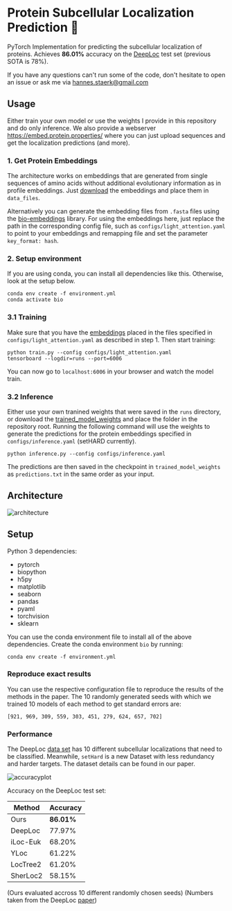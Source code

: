 # Protein Subcellular Localization Prediction :microscope:

PyTorch Implementation for predicting the subcellular localization of proteins. Achieves **86.01%** accuracy on
the [DeepLoc](https://academic.oup.com/bioinformatics/article/33/21/3387/3931857) test set
(previous SOTA is 78%).

If you have any questions can't run some of the code, don't hesitate to open an issue or ask me via hannes.staerk@gmail.com
## Usage

Either train your own model or use the weights I provide in this repository and do only inference. We also provide
a webserver https://embed.protein.properties/ where you can just upload sequences and get the localization predictions (and more).

### 1. Get Protein Embeddings

The architecture works on embeddings that are generated from single sequences of amino acids without additional
evolutionary information as in profile embeddings.
Just [download](https://drive.google.com/drive/folders/1Qsu8uvPuWr7e0sOdjBAsWQW7KvHcSo1y?usp=sharing)
the embeddings and place them in `data_files`.

Alternatively you can generate the embedding files from ``.fasta`` files using the
[bio-embeddings](https://pypi.org/project/bio-embeddings/) library. For using the embeddings here, just replace the path
in the corresponding config file, such as `configs/light_attention.yaml` to point to your embeddings and remapping file
and set the parameter `key_format: hash`.

### 2. Setup environment

If you are using conda, you can install all dependencies like this. Otherwise, look at the setup below.

```
conda env create -f environment.yml
conda activate bio
```

### 3.1 Training

Make sure that you have
the [embeddings](https://drive.google.com/drive/folders/1Qsu8uvPuWr7e0sOdjBAsWQW7KvHcSo1y?usp=sharing)
placed in the files specified in `configs/light_attention.yaml` as described in step 1. Then start training:

```
python train.py --config configs/light_attention.yaml
tensorboard --logdir=runs --port=6006
```

You can now go to `localhost:6006` in your browser and watch the model train.

### 3.2 Inference

Either use your own tranined weights that were saved in the `runs` directory, or download
the [trained_model_weights](https://drive.google.com/drive/folders/13Ci6OmUaqUBpjWnG5nHLhg8HdJfbPi0p?usp=sharing)
and place the folder in the repository root. Running the following command will use the weights to generate the
predictions for the protein embeddings specified in `configs/inference.yaml` (setHARD currently).

```
python inference.py --config configs/inference.yaml
```

The predictions are then saved in the checkpoint in `trained_model_weights` as `predictions.txt` in the same order as
your input.

## Architecture

![architecture](https://github.com/HannesStark/protein-localization/blob/master/.architecture.png)

## Setup

Python 3 dependencies:

- pytorch
- biopython
- h5py
- matplotlib
- seaborn
- pandas
- pyaml
- torchvision
- sklearn

You can use the conda environment file to install all of the above dependencies. Create the conda environment `bio` by
running:

```
conda env create -f environment.yml
```

### Reproduce exact results

You can use the respective configuration file to reproduce the results of the methods in the paper. The 10 randomly
generated seeds with which we trained 10 models of each method to get standard errors are:

```
[921, 969, 309, 559, 303, 451, 279, 624, 657, 702]
```

### Performance

The DeepLoc [data set](http://www.cbs.dtu.dk/services/DeepLoc/data.php) has 10 different subcellular localizations that
need to be classified. Meanwhile, `setHard` is a new Dataset with less redundancy and harder targets. The dataset
details can be found in our paper.

![accuracyplot](https://github.com/HannesStark/protein-localization/blob/master/.accuracy.png)

Accuracy on the DeepLoc test set:

| Method | Accuracy |
| --- | --- |
| Ours | **86.01%** |
| DeepLoc | 77.97% |
| iLoc-Euk | 68.20% |
| YLoc | 61.22% |
| LocTree2 | 61.20% |
| SherLoc2 | 58.15% |

(Ours evaluated accross 10 different randomly chosen seeds)
(Numbers taken from the DeepLoc [paper](https://academic.oup.com/bioinformatics/article/33/21/3387/3931857))
